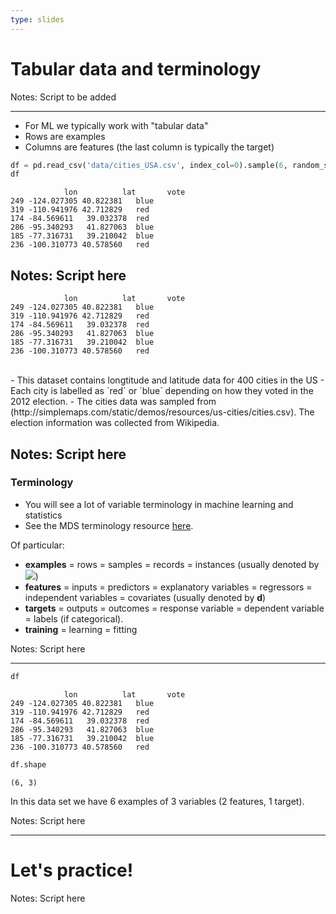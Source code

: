 ```yaml
---
type: slides
---
```


# Tabular data and terminology

Notes: Script to be added

---

- For ML we typically work with "tabular data"
- Rows are examples
- Columns are features (the last column is typically the target)

```python
df = pd.read_csv('data/cities_USA.csv', index_col=0).sample(6, random_state=100)
df
```

```out
            lon 	     lat	   vote
249	-124.027305	40.822381	blue
319	-110.941976	42.712829	red
174	-84.569611	 39.032378	red
286	-95.340293	 41.827063	blue
185	-77.316731	 39.210042	blue
236	-100.310773	40.578560	red

```
Notes: Script here
---

  

```out
            lon 	     lat	   vote
249	-124.027305	40.822381	blue
319	-110.941976	42.712829	red
174	-84.569611	 39.032378	red
286	-95.340293	 41.827063	blue
185	-77.316731	 39.210042	blue
236	-100.310773	40.578560	red

```
<br>    
- This dataset contains longtitude and latitude data for 400 cities in the US
- Each city is labelled as `red` or `blue` depending on how they voted in the 2012 election.
- The cities data was sampled from (http://simplemaps.com/static/demos/resources/us-cities/cities.csv). The election information was collected from Wikipedia.

Notes: Script here
---

### Terminology

- You will see a lot of variable terminology in machine learning and statistics
- See the MDS terminology resource [here](https://ubc-mds.github.io/resources_pages/terminology/).

Of particular:
- **examples** = rows = samples = records = instances (usually denoted by <img src="http://latex.codecogs.com/gif.latex?1+sin(x)" border="0"/>)
- **features** = inputs = predictors = explanatory variables = regressors = independent variables = covariates (usually denoted by **d**)
- **targets** = outputs = outcomes = response variable = dependent variable = labels (if categorical).
- **training** = learning = fitting

Notes: Script here

---

```python
df
```

```out
            lon 	     lat	   vote
249	-124.027305	40.822381	blue
319	-110.941976	42.712829	red
174	-84.569611	 39.032378	red
286	-95.340293	 41.827063	blue
185	-77.316731	 39.210042	blue
236	-100.310773	40.578560	red

```

```python
df.shape
```

```out
(6, 3)
```

In this data set we have 6 examples of 3 variables (2 features, 1 target).

Notes: Script here

---

# Let's practice!

Notes: Script here
